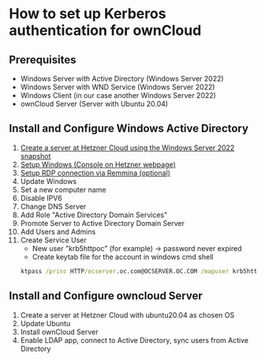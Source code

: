 # How to set up Kerberos authentication for ownCloud

## Prerequisites
* Windows Server with Active Directory (Windows Server 2022)
* Windows Server with WND Service (Windows Server 2022)
* Windows Client (in our case another Windows Server 2022)
* ownCloud Server (Server with Ubuntu 20.04)

## Install and Configure Windows Active Directory
1. [Create a server at Hetzner Cloud using the Windows Server 2022 snapshot]
2. [Setup Windows (Console on Hetzner webpage)]
3. [Setup RDP connection via Remmina (optional)]
4. Update Windows
5. Set a new computer name
6. Disable IPV6
7. Change DNS Server
8. Add Role "Active Directory Domain Services"
9. Promote Server to Active Directory Domain Server
10. Add Users and Admins
11. Create Service User
    * New user "krb5httpoc" (for example) -> password never expired
    * Create keytab file for the account in windows cmd shell
    ```cmd
    ktpass /princ HTTP/ocserver.oc.com@OCSERVER.OC.COM /mapuser krb5httpoc +rndPass /out ocserver.oc.com.keytab /crypto all /ptype KRB5_NT_PRINCIPAL /mapop set
    ```




## Install and Configure owncloud Server
1. Create a server at Hetzner Cloud with ubuntu20.04 as chosen OS
2. Update Ubuntu
3. Install ownCloud Server
4. Enable LDAP app, connect to Active Directory, sync users from Active Directory



[Create a server at Hetzner Cloud using the Windows Server 2022 snapshot]: https://github.com/GeraldLeikam/tutorials/blob/master/guides/windows/server2022/create_hetzner_snapshot.md
[Setup Windows (Console on Hetzner webpage)]: https://github.com/GeraldLeikam/tutorials/blob/master/guides/windows/server2022/finish_setup_hetzner_webconsole.md
[Setup RDP connection via Remmina (optional)]: https://github.com/GeraldLeikam/tutorials/blob/master/guides/windows/server2022/setup_rdp_remmina.md
